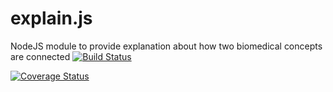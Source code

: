 # explain.js
NodeJS module to provide explanation about how two biomedical concepts are connected
[![Build Status](https://travis-ci.com/kevinxin90/explain.js.svg?branch=master)](https://travis-ci.com/kevinxin90/explain.js)

[![Coverage Status](https://coveralls.io/repos/github/kevinxin90/explain.js/badge.svg?branch=master)](https://coveralls.io/github/kevinxin90/explain.js?branch=master)
